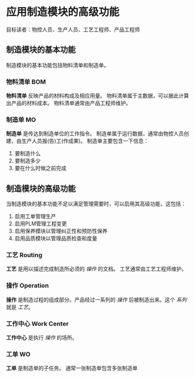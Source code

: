 # 应用制造模块的高级功能

目标读者：物控人员、生产人员、工艺工程师、产品工程师

## 制造模块的基本功能

制造模块的基本功能包括物料清单和制造单。

### 物料清单 BOM

**物料清单** 反映产品的材料构成及相应用量。
物料清单属于主数据，可以据此计算出产品的材料成本。
物料清单通常由产品工程师维护。

### 制造单 MO

**制造单** 是传达到制造单位的工作指令。
制造单属于运行数据，通常由物控人员创建，由生产人员报(告)工(作成果)。
制造单主要包含一下信息：
1. 要制造什么
2. 要制造多少
3. 要在什么时候之前完成

## 制造模块的高级功能

当制造模块的基本功能不足以满足管理需要时，可以启用其高级功能，这包括：
1. 启用工单管理生产
2. 启用PLM管理工程变更
3. 启用保养模块以管理纠正性和预防性保养
4. 启用品质模块以管理品质检查和度量

### 工艺 Routing

**工艺** 是用以描述完成制造所必须的 *操作* 的文档。
工艺通常由工艺工程师维护。

### 操作 Operation

**操作** 是制造过程的组成部分。产品经过一系列的 *操作* 后被制造出来。这个 *系列* 就是 *工艺*。

### 工作中心 Work Center

**工作中心** 是执行 *操作* 的场所。

### 工单 WO

**工单** 是制造单的子任务。
通常一张制造单包含多张制造单
